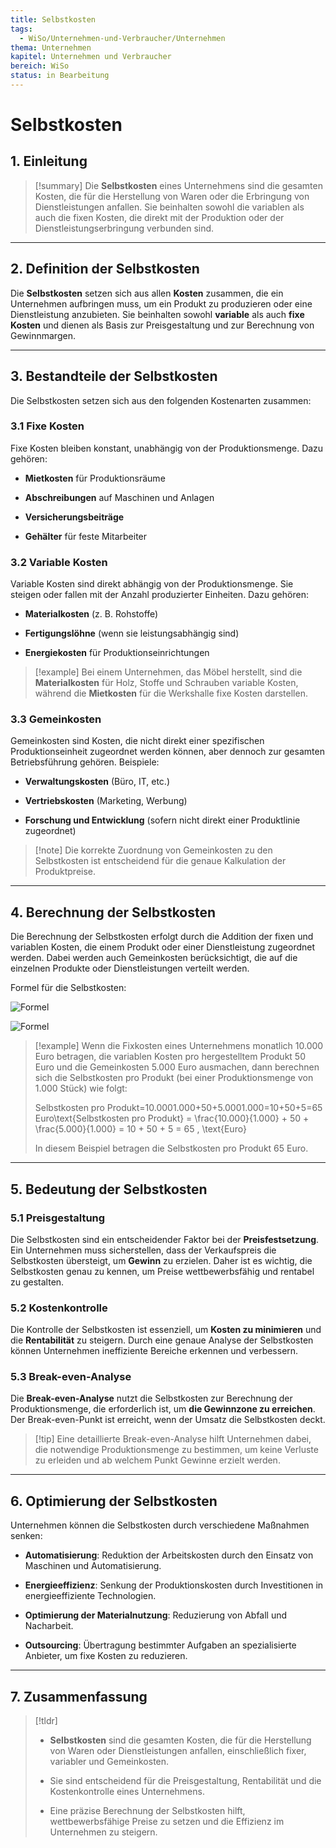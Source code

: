 ```yaml
---
title: Selbstkosten
tags:
  - WiSo/Unternehmen-und-Verbraucher/Unternehmen
thema: Unternehmen
kapitel: Unternehmen und Verbraucher
bereich: WiSo
status: in Bearbeitung
---
```

# Selbstkosten

## 1. Einleitung

> [!summary] Die **Selbstkosten** eines Unternehmens sind die gesamten Kosten, die für die Herstellung von Waren oder die Erbringung von Dienstleistungen anfallen. Sie beinhalten sowohl die variablen als auch die fixen Kosten, die direkt mit der Produktion oder der Dienstleistungserbringung verbunden sind.

---

## 2. Definition der Selbstkosten

Die **Selbstkosten** setzen sich aus allen **Kosten** zusammen, die ein Unternehmen aufbringen muss, um ein Produkt zu produzieren oder eine Dienstleistung anzubieten. Sie beinhalten sowohl **variable** als auch **fixe Kosten** und dienen als Basis zur Preisgestaltung und zur Berechnung von Gewinnmargen.

---

## 3. Bestandteile der Selbstkosten

Die Selbstkosten setzen sich aus den folgenden Kostenarten zusammen:

### 3.1 **Fixe Kosten**

Fixe Kosten bleiben konstant, unabhängig von der Produktionsmenge. Dazu gehören:

- **Mietkosten** für Produktionsräume
    
- **Abschreibungen** auf Maschinen und Anlagen
    
- **Versicherungsbeiträge**
    
- **Gehälter** für feste Mitarbeiter
    

### 3.2 **Variable Kosten**

Variable Kosten sind direkt abhängig von der Produktionsmenge. Sie steigen oder fallen mit der Anzahl produzierter Einheiten. Dazu gehören:

- **Materialkosten** (z. B. Rohstoffe)
    
- **Fertigungslöhne** (wenn sie leistungsabhängig sind)
    
- **Energiekosten** für Produktionseinrichtungen
    

> [!example] Bei einem Unternehmen, das Möbel herstellt, sind die **Materialkosten** für Holz, Stoffe und Schrauben variable Kosten, während die **Mietkosten** für die Werkshalle fixe Kosten darstellen.

### 3.3 **Gemeinkosten**

Gemeinkosten sind Kosten, die nicht direkt einer spezifischen Produktionseinheit zugeordnet werden können, aber dennoch zur gesamten Betriebsführung gehören. Beispiele:

- **Verwaltungskosten** (Büro, IT, etc.)
    
- **Vertriebskosten** (Marketing, Werbung)
    
- **Forschung und Entwicklung** (sofern nicht direkt einer Produktlinie zugeordnet)
    

> [!note] Die korrekte Zuordnung von Gemeinkosten zu den Selbstkosten ist entscheidend für die genaue Kalkulation der Produktpreise.

---

## 4. Berechnung der Selbstkosten

Die Berechnung der Selbstkosten erfolgt durch die Addition der fixen und variablen Kosten, die einem Produkt oder einer Dienstleistung zugeordnet werden. Dabei werden auch Gemeinkosten berücksichtigt, die auf die einzelnen Produkte oder Dienstleistungen verteilt werden.

Formel für die Selbstkosten:

![Formel](https://s3.eu-central-1.amazonaws.com/studysmarter-mediafiles/media/10770260/flashcard_images/image_gsghLAq.png?X-Amz-Algorithm=AWS4-HMAC-SHA256&X-Amz-Credential=AKIA4OLDUDE42UZHAIET%2F20250402%2Feu-central-1%2Fs3%2Faws4_request&X-Amz-Date=20250402T062828Z&X-Amz-Expires=604800&X-Amz-SignedHeaders=host&X-Amz-Signature=264e428e17b6abe6a8c197caae82799b58eeccc57afd79150a2ed7030ae1bc95)

![Formel](https://s3.eu-central-1.amazonaws.com/studysmarter-mediafiles/media/10770260/flashcard_images/image_Y9u0rDH.png?X-Amz-Algorithm=AWS4-HMAC-SHA256&X-Amz-Credential=AKIA4OLDUDE42UZHAIET%2F20250402%2Feu-central-1%2Fs3%2Faws4_request&X-Amz-Date=20250402T062829Z&X-Amz-Expires=604800&X-Amz-SignedHeaders=host&X-Amz-Signature=4d6e755ab91b52712588fcf691c176ade51a8bf807e7ce4433500d88123fc4ad)

> [!example] Wenn die Fixkosten eines Unternehmens monatlich 10.000 Euro betragen, die variablen Kosten pro hergestelltem Produkt 50 Euro und die Gemeinkosten 5.000 Euro ausmachen, dann berechnen sich die Selbstkosten pro Produkt (bei einer Produktionsmenge von 1.000 Stück) wie folgt:
> 
> Selbstkosten pro Produkt=10.0001.000+50+5.0001.000=10+50+5=65 Euro\text{Selbstkosten pro Produkt} = \frac{10.000}{1.000} + 50 + \frac{5.000}{1.000} = 10 + 50 + 5 = 65 \, \text{Euro}
> 
> In diesem Beispiel betragen die Selbstkosten pro Produkt 65 Euro.

---

## 5. Bedeutung der Selbstkosten

### 5.1 **Preisgestaltung**

Die Selbstkosten sind ein entscheidender Faktor bei der **Preisfestsetzung**. Ein Unternehmen muss sicherstellen, dass der Verkaufspreis die Selbstkosten übersteigt, um **Gewinn** zu erzielen. Daher ist es wichtig, die Selbstkosten genau zu kennen, um Preise wettbewerbsfähig und rentabel zu gestalten.

### 5.2 **Kostenkontrolle**

Die Kontrolle der Selbstkosten ist essenziell, um **Kosten zu minimieren** und die **Rentabilität** zu steigern. Durch eine genaue Analyse der Selbstkosten können Unternehmen ineffiziente Bereiche erkennen und verbessern.

### 5.3 **Break-even-Analyse**

Die **Break-even-Analyse** nutzt die Selbstkosten zur Berechnung der Produktionsmenge, die erforderlich ist, um **die Gewinnzone zu erreichen**. Der Break-even-Punkt ist erreicht, wenn der Umsatz die Selbstkosten deckt.

> [!tip] Eine detaillierte Break-even-Analyse hilft Unternehmen dabei, die notwendige Produktionsmenge zu bestimmen, um keine Verluste zu erleiden und ab welchem Punkt Gewinne erzielt werden.

---

## 6. Optimierung der Selbstkosten

Unternehmen können die Selbstkosten durch verschiedene Maßnahmen senken:

- **Automatisierung**: Reduktion der Arbeitskosten durch den Einsatz von Maschinen und Automatisierung.
    
- **Energieeffizienz**: Senkung der Produktionskosten durch Investitionen in energieeffiziente Technologien.
    
- **Optimierung der Materialnutzung**: Reduzierung von Abfall und Nacharbeit.
    
- **Outsourcing**: Übertragung bestimmter Aufgaben an spezialisierte Anbieter, um fixe Kosten zu reduzieren.
    

---

## 7. Zusammenfassung

> [!tldr]
> 
> - **Selbstkosten** sind die gesamten Kosten, die für die Herstellung von Waren oder Dienstleistungen anfallen, einschließlich fixer, variabler und Gemeinkosten.
>     
> - Sie sind entscheidend für die Preisgestaltung, Rentabilität und die Kostenkontrolle eines Unternehmens.
>     
> - Eine präzise Berechnung der Selbstkosten hilft, wettbewerbsfähige Preise zu setzen und die Effizienz im Unternehmen zu steigern.
>     
